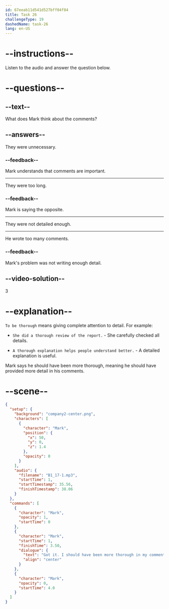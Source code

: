 ```yaml
---
id: 67eeab11d541d527bff04f84
title: Task 26
challengeType: 19
dashedName: task-26
lang: en-US
---
```


<!-- (audio) Mark: Got it. I should have been more thorough in my comments. -->

# --instructions--

Listen to the audio and answer the question below.

# --questions--

## --text--

What does Mark think about the comments?

## --answers--

They were unnecessary.

### --feedback--

Mark understands that comments are important.

---

They were too long.

### --feedback--

Mark is saying the opposite.

---

They were not detailed enough.

---

He wrote too many comments.

### --feedback--

Mark's problem was not writing enough detail.

## --video-solution--

3

# --explanation--

`To be thorough` means giving complete attention to detail. For example:

- `She did a thorough review of the report.` - She carefully checked all details.

- `A thorough explanation helps people understand better.` - A detailed explanation is useful.

Mark says he should have been more thorough, meaning he should have provided more detail in his comments.

# --scene--

```json
{
  "setup": {
    "background": "company2-center.png",
    "characters": [
      {
        "character": "Mark",
        "position": {
          "x": 50,
          "y": 0,
          "z": 1.4
        },
        "opacity": 0
      }
    ],
    "audio": {
      "filename": "B1_17-1.mp3",
      "startTime": 1,
      "startTimestamp": 35.56,
      "finishTimestamp": 38.06
    }
  },
  "commands": [
    {
      "character": "Mark",
      "opacity": 1,
      "startTime": 0
    },
    {
      "character": "Mark",
      "startTime": 1,
      "finishTime": 3.50,
      "dialogue": {
        "text": "Got it. I should have been more thorough in my comments.",
        "align": "center"
      }
    },
    {
      "character": "Mark",
      "opacity": 0,
      "startTime": 4.0
    }
  ]
}
```
